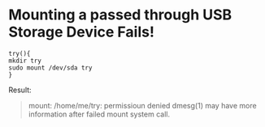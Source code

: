# Mounting a passed through USB Storage Device Fails!
```
try(){
mkdir try
sudo mount /dev/sda try
}
```

Result:
>mount: /home/me/try: permissioun denied
>dmesg(1) may have more information after failed mount system call.

